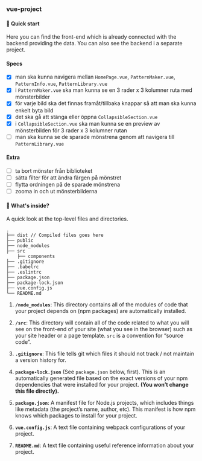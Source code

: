 ### vue-project

#### 🚀 Quick start

Here you can find the front-end which is already connected with the backend providing the data. You can also see the backend i a separate project.

#### Specs

- [X] man ska kunna navigera mellan `HomePage.vue`, `PatternMaker.vue`, `PatternInfo.vue`, `PatternLibrary.vue`
- [X] i `PatternMaker.vue` ska man kunna se en 3 rader x 3 kolumner ruta med mönsterbilder
- [X] för varje bild ska det finnas framåt/tillbaka knappar så att man ska kunna enkelt byta bild
- [X] det ska gå att stänga eller öppna `CollapsibleSection.vue`
- [X] i `CollapsibleSection.vue` ska man kunna se en preview av mönsterbilden för 3 rader x 3 kolumner rutan
- [ ] man ska kunna se de sparade mönstrena genom att navigera till `PatternLibrary.vue`

#### Extra
- [ ] ta bort mönster från biblioteket
- [ ] sätta filter för att ändra färgen på mönstret
- [ ] flytta ordningen på de sparade mönstrena
- [ ] zooma in och ut mönsterbilderna

#### 🧐 What's inside?

A quick look at the top-level files and directories.

    .
    ├── dist // Compiled files goes here
    ├── public
    ├── node_modules
    ├── src
        ├── components
    ├── .gitignore
    ├── .babelrc
    ├── .eslintrc
    ├── package.json
    ├── package-lock.json
    ├── vue.config.js
    └── README.md

1.  **`/node_modules`**: This directory contains all of the modules of code that your project depends on (npm packages) are automatically installed.

2.  **`/src`**: This directory will contain all of the code related to what you will see on the front-end of your site (what you see in the browser) such as your site header or a page template. `src` is a convention for “source code”.

3.  **`.gitignore`**: This file tells git which files it should not track / not maintain a version history for.

4. **`package-lock.json`** (See `package.json` below, first). This is an automatically generated file based on the exact versions of your npm dependencies that were installed for your project. **(You won’t change this file directly).**

5. **`package.json`**: A manifest file for Node.js projects, which includes things like metadata (the project’s name, author, etc). This manifest is how npm knows which packages to install for your project.

6. **`vue.config.js`**: A text file containing webpack configurations of your project.

7. **`README.md`**: A text file containing useful reference information about your project.


